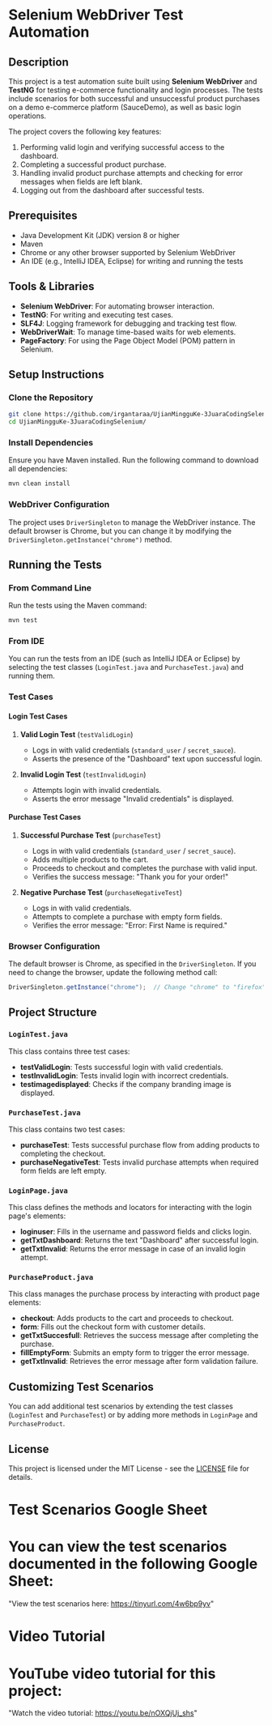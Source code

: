 
# Selenium WebDriver Test Automation

## Description

This project is a test automation suite built using **Selenium WebDriver** and **TestNG** for testing e-commerce functionality and login processes. The tests include scenarios for both successful and unsuccessful product purchases on a demo e-commerce platform (SauceDemo), as well as basic login operations.

The project covers the following key features:
1. Performing valid login and verifying successful access to the dashboard.
2. Completing a successful product purchase.
3. Handling invalid product purchase attempts and checking for error messages when fields are left blank.
4. Logging out from the dashboard after successful tests.

## Prerequisites

- Java Development Kit (JDK) version 8 or higher
- Maven
- Chrome or any other browser supported by Selenium WebDriver
- An IDE (e.g., IntelliJ IDEA, Eclipse) for writing and running the tests

## Tools & Libraries

- **Selenium WebDriver**: For automating browser interaction.
- **TestNG**: For writing and executing test cases.
- **SLF4J**: Logging framework for debugging and tracking test flow.
- **WebDriverWait**: To manage time-based waits for web elements.
- **PageFactory**: For using the Page Object Model (POM) pattern in Selenium.

## Setup Instructions

### Clone the Repository

```bash
git clone https://github.com/irgantaraa/UjianMingguKe-3JuaraCodingSelenium/g.git
cd UjianMingguKe-3JuaraCodingSelenium/
```

### Install Dependencies

Ensure you have Maven installed. Run the following command to download all dependencies:

```bash
mvn clean install
```

### WebDriver Configuration

The project uses `DriverSingleton` to manage the WebDriver instance. The default browser is Chrome, but you can change it by modifying the `DriverSingleton.getInstance("chrome")` method.

## Running the Tests

### From Command Line

Run the tests using the Maven command:

```bash
mvn test
```

### From IDE

You can run the tests from an IDE (such as IntelliJ IDEA or Eclipse) by selecting the test classes (`LoginTest.java` and `PurchaseTest.java`) and running them.

### Test Cases

#### Login Test Cases

1. **Valid Login Test** (`testValidLogin`)
   - Logs in with valid credentials (`standard_user` / `secret_sauce`).
   - Asserts the presence of the "Dashboard" text upon successful login.

2. **Invalid Login Test** (`testInvalidLogin`)
   - Attempts login with invalid credentials.
   - Asserts the error message "Invalid credentials" is displayed.


#### Purchase Test Cases

1. **Successful Purchase Test** (`purchaseTest`)
   - Logs in with valid credentials (`standard_user` / `secret_sauce`).
   - Adds multiple products to the cart.
   - Proceeds to checkout and completes the purchase with valid input.
   - Verifies the success message: "Thank you for your order!"

2. **Negative Purchase Test** (`purchaseNegativeTest`)
   - Logs in with valid credentials.
   - Attempts to complete a purchase with empty form fields.
   - Verifies the error message: "Error: First Name is required."

### Browser Configuration

The default browser is Chrome, as specified in the `DriverSingleton`. If you need to change the browser, update the following method call:

```java
DriverSingleton.getInstance("chrome");  // Change "chrome" to "firefox" or other browser names
```

## Project Structure

### `LoginTest.java`
This class contains three test cases:
- **testValidLogin**: Tests successful login with valid credentials.
- **testInvalidLogin**: Tests invalid login with incorrect credentials.
- **testimagedisplayed**: Checks if the company branding image is displayed.

### `PurchaseTest.java`
This class contains two test cases:
- **purchaseTest**: Tests successful purchase flow from adding products to completing the checkout.
- **purchaseNegativeTest**: Tests invalid purchase attempts when required form fields are left empty.

### `LoginPage.java`
This class defines the methods and locators for interacting with the login page's elements:
- **loginuser**: Fills in the username and password fields and clicks login.
- **getTxtDashboard**: Returns the text "Dashboard" after successful login.
- **getTxtInvalid**: Returns the error message in case of an invalid login attempt.

### `PurchaseProduct.java`
This class manages the purchase process by interacting with product page elements:
- **checkout**: Adds products to the cart and proceeds to checkout.
- **form**: Fills out the checkout form with customer details.
- **getTxtSuccesfull**: Retrieves the success message after completing the purchase.
- **fillEmptyForm**: Submits an empty form to trigger the error message.
- **getTxtInvalid**: Retrieves the error message after form validation failure.

## Customizing Test Scenarios

You can add additional test scenarios by extending the test classes (`LoginTest` and `PurchaseTest`) or by adding more methods in `LoginPage` and `PurchaseProduct`.

## License

This project is licensed under the MIT License - see the [LICENSE](LICENSE) file for details.

# Test Scenarios Google Sheet
# You can view the test scenarios documented in the following Google Sheet:
"View the test scenarios here: https://tinyurl.com/4w6bp9yv"

# Video Tutorial
# YouTube video tutorial for this project: 
"Watch the video tutorial: https://youtu.be/nOXQjUj_shs"
